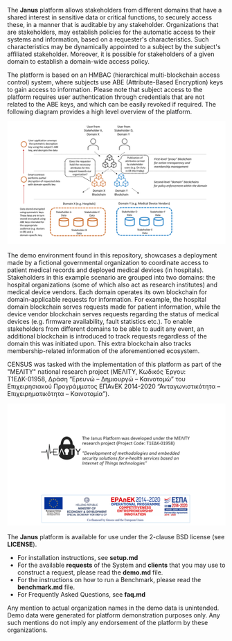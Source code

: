 The **Janus** platform allows stakeholders from different domains
that have a shared interest in sensitive data or critical functions,
to securely access these, in a manner that is auditable by any
stakeholder. Organizations that are stakeholders, may establish
policies for the automatic access to their systems and information, based on
a requester's characteristics. Such characteristics may be dynamically
appointed to a subject by the subject's affiliated stakeholder.
Moreover, it is possible for stakeholders of a given domain to establish
a domain-wide access policy.

The platform is based on an HMBAC (hierarchical multi-blockchain access control) system, where subjects
use ABE (Attribute-Based Encryption) keys to gain access to information. Please note that subject access to the platform
requires user authentication through credentials that are not related
to the ABE keys, and which can be easily revoked if required. The following
diagram provides a high level overview of the platform.

![HMBAC_DIAGRAM](docs/images/hmbac-drawing.png "Janus HMBAC Diagram")

The demo environment found in this repository, showcases
a deployment made by a fictional governmental
organization to coordinate access to patient medical records and deployed
medical devices (in hospitals). Stakeholders in this example scenario are grouped into
two domains: the hospital organizations (some of which also act as
research institutes) and medical device vendors. Each domain operates
its own blockchain for domain-applicable requests for information. For
example, the hospital domain blockchain serves requests made for
patient information, while the device vendor blockchain serves requests
regarding the status of medical devices (e.g. firmware availability, fault statistics etc.).
To enable stakeholders from different domains to be able to audit any event,
an additional blockchain is introduced to track requests regardless
of the domain this was initiated upon. This extra blockchain also tracks
membership-related information of the aforementioned ecosystem.

CENSUS was tasked with the implementation of this
platform as part of the "MEΛΙΤΥ" national research project (ΜΕΛΙΤΥ,
Κωδικός Έργου: Τ1ΕΔΚ-01958, Δράση “Ερευνώ – Δημιουργώ – Καινοτομώ”
του Επιχειρησιακού Προγράμματος ΕΠΑνΕΚ 2014-2020
“Ανταγωνιστικότητα – Επιχειρηματικότητα – Καινοτομία”).

![MELITY LOGO](docs/images/melity-logo-with-text.png?raw=true "MELITY Logo")

The **Janus** platform is available for use under the 2-clause BSD license (see **LICENSE**).

- For installation instructions, see **setup.md**
- For the available **requests** of the System and **clients** that you may use to construct a request, please read the **demo.md** file.
- For the instructions on how to run a Benchmark, please read the **benchmark.md** file.
- For Frequently Asked Questions, see **faq.md**

Any mention to actual organization names in the demo data is unintended. Demo data were generated for platform demonstration purposes only. Any such mentions do not imply any endorsement of the platform by these organizations.
